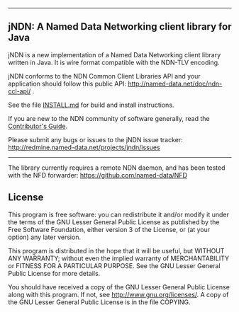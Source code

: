 ------------------------------------------------------
jNDN:  A Named Data Networking client library for Java
------------------------------------------------------

jNDN is a new implementation of a Named Data Networking client library written in Java.
It is wire format compatible with the NDN-TLV encoding.

jNDN conforms to the NDN Common Client Libraries API and your application should
follow this public API:
http://named-data.net/doc/ndn-ccl-api/ .

See the file [INSTALL.md](https://github.com/named-data/jndn/blob/master/INSTALL.md) for build and install instructions.

If you are new to the NDN community of software generally, read the
[Contributor's Guide](https://github.com/named-data/NFD/blob/master/CONTRIBUTING.md).

Please submit any bugs or issues to the jNDN issue tracker:
http://redmine.named-data.net/projects/jndn/issues

---

The library currently requires a remote NDN daemon, and has been tested with the
NFD forwarder: https://github.com/named-data/NFD

License
-------
This program is free software: you can redistribute it and/or modify
it under the terms of the GNU Lesser General Public License as published by
the Free Software Foundation, either version 3 of the License, or
(at your option) any later version.

This program is distributed in the hope that it will be useful,
but WITHOUT ANY WARRANTY; without even the implied warranty of
MERCHANTABILITY or FITNESS FOR A PARTICULAR PURPOSE.  See the
GNU Lesser General Public License for more details.

You should have received a copy of the GNU Lesser General Public License
along with this program.  If not, see <http://www.gnu.org/licenses/>.
A copy of the GNU Lesser General Public License is in the file COPYING.
